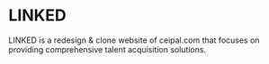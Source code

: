 # LINKED
LINKED is  a redesign &amp; clone website of ceipal.com that focuses on providing comprehensive talent acquisition solutions.
